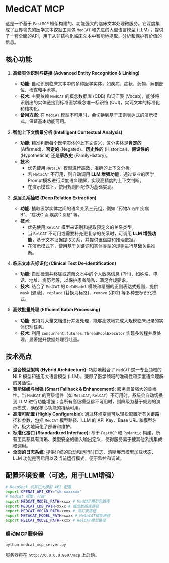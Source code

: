 # MedCAT MCP

这是一个基于 `FastMCP` 框架构建的、功能强大的临床文本处理微服务。它深度集成了业界领先的医学文本挖掘工具包 `MedCAT` 和先进的大型语言模型 (LLM) ，提供了一套全面的API，用于从非结构化临床文本中智能地提取、分析和保护有价值的信息。

## 核心功能

1.  **高级实体识别与链接 (Advanced Entity Recognition & Linking)**
    *   **功能**: 自动识别临床文本中的多种医学实体，如疾病、症状、药物、解剖部位、检查和手术等。
    *   **技术**: 主要依赖 `MedCAT` 的概念数据库 (CDB) 和词汇表 (Vocab)，能够将识别出的实体链接到标准医学概念唯一标识符 (CUI)，实现文本的标准化和结构化。
    *   **备用方案**: 在 `MedCAT` 模型不可用时，会切换到基于正则表达式的演示模式，保证基本功能可用。

2.  **智能上下文情景分析 (Intelligent Contextual Analysis)**
    *   **功能**: 精准判断每个医学实体的上下文语义，区分实体是**肯定的** (Affirmed)、**否定的** (Negated)、**历史性的** (Historical)、**假设性的** (Hypothetical) 还是**家族史** (FamilyHistory)。
    *   **技术**:
        *   优先使用 `MetaCAT` 模型进行高效、准确的上下文分析。
        *   若 `MetaCAT` 不可用，则自动调用 **LLM 增强功能**，通过专业的医学Prompt模板进行深度语义理解，实现高精度的上下文判断。
        *   在演示模式下，使用规则匹配作为基础实现。

3.  **深层关系抽取 (Deep Relation Extraction)**
    *   **功能**: 抽取医学实体之间的语义关系三元组，例如 “药物A `治疗` 疾病B”、“症状C `由` 疾病D `引起`” 等。
    *   **技术**:
        *   优先使用 `RelCAT` 模型来识别和提取预定义的关系类型。
        *   当 `RelCAT` 不可用或需要补充更复杂的关系时，可调用 **LLM 增强功能**，基于文本证据提取关系，并提供置信度和推理依据。
        *   在演示模式下，使用基于关键词和实体类型的规则进行基础关系推断。

4.  **临床文本去标识化 (Clinical Text De-identification)**
    *   **功能**: 自动检测并移除或遮蔽文本中的个人敏感信息 (PHI)，如姓名、电话、地址、病历号等，以保护患者隐私，满足合规要求。
    *   **技术**: 结合了 `MedCAT` 的 `DeIdModel` 模块和精细的正则表达式规则，提供 `mask` (遮蔽)、`replace` (替换为标签)、`remove` (移除) 等多种去标识化模式。

5.  **高效批量处理 (Efficient Batch Processing)**
    *   **功能**: 支持对大量文档进行并发处理，能够高效地完成大规模临床记录的实体识别任务。
    *   **技术**: 利用 `concurrent.futures.ThreadPoolExecutor` 实现多线程并发处理，显著提升数据处理吞吐量。

## 技术亮点

*   **混合模型架构 (Hybrid Architecture)**: 巧妙地融合了 `MedCAT` 这一专业领域的 NLP 模型和通用大语言模型 (LLM)，兼顾了医学领域的准确性和深度语义理解的灵活性。
*   **智能降级与增强 (Smart Fallback & Enhancement)**: 服务具备强大的鲁棒性。当 `MedCAT` 的高级组件（如 `MetaCAT`, `RelCAT`）不可用时，系统会自动切换到 LLM 进行功能增强；当所有高级模型都不可用时，则降级为基于规则的演示模式，确保核心功能的持续可用。
*   **高度可配置 (Highly Configurable)**: 通过环境变量可以轻松配置所有关键路径和参数，包括 `MedCAT` 模型路径、LLM 的 API Key、Base URL 和模型名称，极大地简化了部署和维护。
*   **标准化接口 (Standardized Interface)**: 基于 `FastMCP` 和 `Pydantic` 构建，所有工具都具有清晰、类型安全的输入输出定义，使得服务易于被其他系统集成和调用。
*   **全面的日志系统**: 提供详细的启动和运行时日志，清晰展示模型加载状态、LLM 功能是否启用以及当前运行模式，便于监控和调试。

## 配置环境变量（可选，用于LLM增强）

```bash
# DeepSeek 或其它大模型 API 配置
export OPENAI_API_KEY="sk-xxxxxxx"
# medcat 模型，可选
export MEDCAT_MODEL_PATH=xxxx # MedCAT模型包路径
export MEDCAT_CDB_PATH=xxxx # 概念数据库路径
export MEDCAT_VOCAB_PATH=xxxx # 词汇表路径
export METACAT_MODEL_PATH=xxxx # MetaCAT模型路径
export RELCAT_MODEL_PATH=xxxx # RelCAT模型路径
```

### 启动MCP服务器

```bash
python medcat_mcp_server.py
```

服务器将在 `http://0.0.0.0:8007/mcp` 上启动。